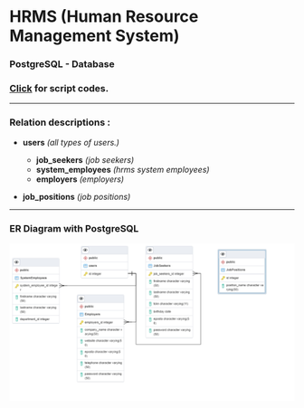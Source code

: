 # HRMS (Human Resource Management System)
### PostgreSQL - Database
### <a href="hrms/hrms.sql">Click</a> for script codes.
* * *
### Relation descriptions : 
  - <b>users</b> <i>(all types of users.)</i>
    - <b>job_seekers</b> <i>(job seekers)</i>
    - <b>system_employees</b> <i>(hrms system employees)</i>
    - <b>employers</b> <i>(employers)</i>
    
  - <b>job_positions</b> <i>(job positions)</i>
* * *
### ER Diagram with PostgreSQL
<p align="center"><img src="hrms/hrms.png"></p>
